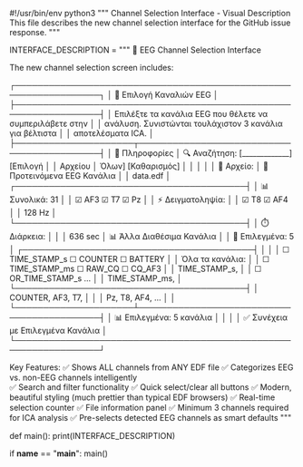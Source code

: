 #!/usr/bin/env python3
"""
Channel Selection Interface - Visual Description
This file describes the new channel selection interface for the GitHub issue response.
"""

INTERFACE_DESCRIPTION = """
🧠 EEG Channel Selection Interface

The new channel selection screen includes:

┌─────────────────────────────────────────────────────────────────┐
│                    🧠 Επιλογή Καναλιών EEG                      │
├─────────────────────────────────────────────────────────────────┤
│  Επιλέξτε τα κανάλια EEG που θέλετε να συμπεριλάβετε στην      │ 
│  ανάλυση. Συνιστώνται τουλάχιστον 3 κανάλια για βέλτιστα       │
│  αποτελέσματα ICA.                                              │
├─────────────────────┬───────────────────────────────────────────┤
│ 📄 Πληροφορίες      │ 🔍 Αναζήτηση: [_____________] [Επιλογή   │
│    Αρχείου          │                               Όλων] [Καθαρισμός] │
│                     │                                           │
│ 📁 Αρχείο:          │ 🧠 Προτεινόμενα EEG Κανάλια              │
│    data.edf         │ ┌─────────────────────────────────────────┤
│ 📊 Συνολικά: 31     │ │ ☑ AF3    ☑ T7     ☑ Pz                │
│ ⚡ Δειγματοληψία:   │ │ ☑ T8     ☑ AF4                         │
│    128 Hz           │ └─────────────────────────────────────────┤
│ ⏱️ Διάρκεια:        │                                           │
│    636 sec          │ 📊 Άλλα Διαθέσιμα Κανάλια                │
│ 🧠 Επιλεγμένα: 5    │ ┌─────────────────────────────────────────┤
│                     │ │ ☐ TIME_STAMP_s  ☐ COUNTER  ☐ BATTERY  │
│ Όλα τα κανάλια:     │ │ ☐ TIME_STAMP_ms ☐ RAW_CQ   ☐ CQ_AF3   │
│ TIME_STAMP_s,       │ │ ☐ OR_TIME_STAMP_s ...                  │
│ TIME_STAMP_ms,      │ └─────────────────────────────────────────┤
│ COUNTER, AF3, T7,   │                                           │
│ Pz, T8, AF4, ...    │                                           │
└─────────────────────┴───────────────────────────────────────────┤
│               📊 Επιλεγμένα: 5 κανάλια                         │
│                                                                 │
│                    ✅ Συνέχεια με Επιλεγμένα Κανάλια          │
└─────────────────────────────────────────────────────────────────┘

Key Features:
✅ Shows ALL channels from ANY EDF file
✅ Categorizes EEG vs. non-EEG channels intelligently  
✅ Search and filter functionality
✅ Quick select/clear all buttons
✅ Modern, beautiful styling (much prettier than typical EDF browsers)
✅ Real-time selection counter
✅ File information panel
✅ Minimum 3 channels required for ICA analysis
✅ Pre-selects detected EEG channels as smart defaults
"""

def main():
    print(INTERFACE_DESCRIPTION)

if __name__ == "__main__":
    main()